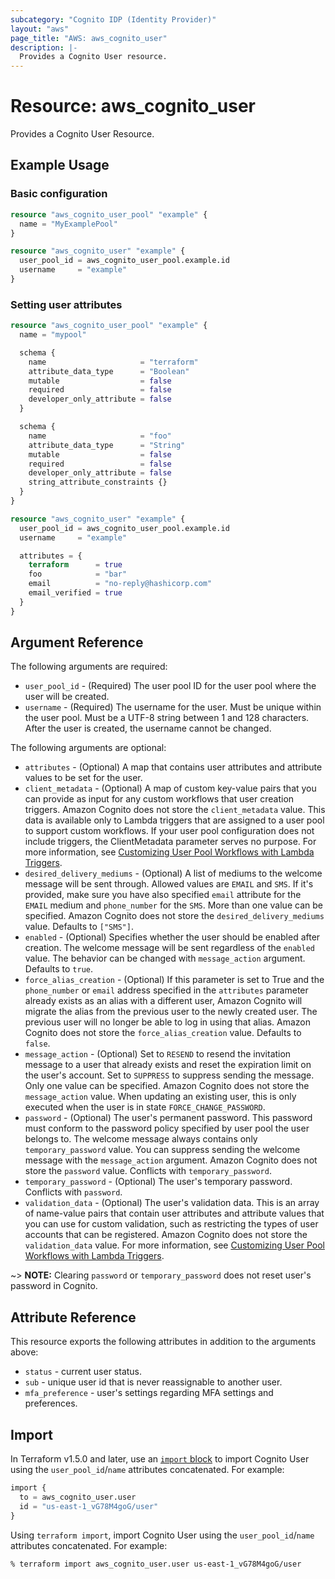 ```yaml
---
subcategory: "Cognito IDP (Identity Provider)"
layout: "aws"
page_title: "AWS: aws_cognito_user"
description: |-
  Provides a Cognito User resource.
---
```


# Resource: aws_cognito_user

Provides a Cognito User Resource.

## Example Usage

### Basic configuration

```terraform
resource "aws_cognito_user_pool" "example" {
  name = "MyExamplePool"
}

resource "aws_cognito_user" "example" {
  user_pool_id = aws_cognito_user_pool.example.id
  username     = "example"
}
```

### Setting user attributes

```terraform
resource "aws_cognito_user_pool" "example" {
  name = "mypool"

  schema {
    name                     = "terraform"
    attribute_data_type      = "Boolean"
    mutable                  = false
    required                 = false
    developer_only_attribute = false
  }

  schema {
    name                     = "foo"
    attribute_data_type      = "String"
    mutable                  = false
    required                 = false
    developer_only_attribute = false
    string_attribute_constraints {}
  }
}

resource "aws_cognito_user" "example" {
  user_pool_id = aws_cognito_user_pool.example.id
  username     = "example"

  attributes = {
    terraform      = true
    foo            = "bar"
    email          = "no-reply@hashicorp.com"
    email_verified = true
  }
}
```

## Argument Reference

The following arguments are required:

* `user_pool_id` - (Required) The user pool ID for the user pool where the user will be created.
* `username` - (Required) The username for the user. Must be unique within the user pool. Must be a UTF-8 string between 1 and 128 characters. After the user is created, the username cannot be changed.

The following arguments are optional:

* `attributes` - (Optional) A map that contains user attributes and attribute values to be set for the user.
* `client_metadata` - (Optional) A map of custom key-value pairs that you can provide as input for any custom workflows that user creation triggers. Amazon Cognito does not store the `client_metadata` value. This data is available only to Lambda triggers that are assigned to a user pool to support custom workflows. If your user pool configuration does not include triggers, the ClientMetadata parameter serves no purpose. For more information, see [Customizing User Pool Workflows with Lambda Triggers](https://docs.aws.amazon.com/cognito/latest/developerguide/cognito-user-identity-pools-working-with-aws-lambda-triggers.html).
* `desired_delivery_mediums` - (Optional) A list of mediums to the welcome message will be sent through. Allowed values are `EMAIL` and `SMS`. If it's provided, make sure you have also specified `email` attribute for the `EMAIL` medium and `phone_number` for the `SMS`. More than one value can be specified. Amazon Cognito does not store the `desired_delivery_mediums` value. Defaults to `["SMS"]`.
* `enabled` - (Optional) Specifies whether the user should be enabled after creation. The welcome message will be sent regardless of the `enabled` value. The behavior can be changed with `message_action` argument. Defaults to `true`.
* `force_alias_creation` - (Optional) If this parameter is set to True and the `phone_number` or `email` address specified in the `attributes` parameter already exists as an alias with a different user, Amazon Cognito will migrate the alias from the previous user to the newly created user. The previous user will no longer be able to log in using that alias. Amazon Cognito does not store the `force_alias_creation` value. Defaults to `false`.
* `message_action` - (Optional) Set to `RESEND` to resend the invitation message to a user that already exists and reset the expiration limit on the user's account. Set to `SUPPRESS` to suppress sending the message. Only one value can be specified. Amazon Cognito does not store the `message_action` value. When updating an existing user, this is only executed when the user is in state `FORCE_CHANGE_PASSWORD`. 
* `password` - (Optional) The user's permanent password. This password must conform to the password policy specified by user pool the user belongs to. The welcome message always contains only `temporary_password` value. You can suppress sending the welcome message with the `message_action` argument. Amazon Cognito does not store the `password` value. Conflicts with `temporary_password`.
* `temporary_password` - (Optional) The user's temporary password. Conflicts with `password`.
* `validation_data` - (Optional) The user's validation data. This is an array of name-value pairs that contain user attributes and attribute values that you can use for custom validation, such as restricting the types of user accounts that can be registered. Amazon Cognito does not store the `validation_data` value. For more information, see [Customizing User Pool Workflows with Lambda Triggers](https://docs.aws.amazon.com/cognito/latest/developerguide/cognito-user-identity-pools-working-with-aws-lambda-triggers.html).

~> **NOTE:** Clearing `password` or `temporary_password` does not reset user's password in Cognito.

## Attribute Reference

This resource exports the following attributes in addition to the arguments above:

* `status` - current user status.
* `sub` - unique user id that is never reassignable to another user.
* `mfa_preference` - user's settings regarding MFA settings and preferences.

## Import

In Terraform v1.5.0 and later, use an [`import` block](https://developer.hashicorp.com/terraform/language/import) to import Cognito User using the `user_pool_id`/`name` attributes concatenated. For example:

```terraform
import {
  to = aws_cognito_user.user
  id = "us-east-1_vG78M4goG/user"
}
```

Using `terraform import`, import Cognito User using the `user_pool_id`/`name` attributes concatenated. For example:

```console
% terraform import aws_cognito_user.user us-east-1_vG78M4goG/user
```
